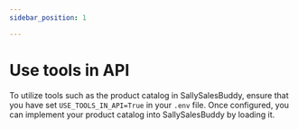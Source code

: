 ```yaml
---
sidebar_position: 1

---
```


# Use tools in API

To utilize tools such as the product catalog in SallySalesBuddy, ensure that you have set `USE_TOOLS_IN_API=True` in your `.env` file. Once configured, you can implement your product catalog into SallySalesBuddy by loading it.

